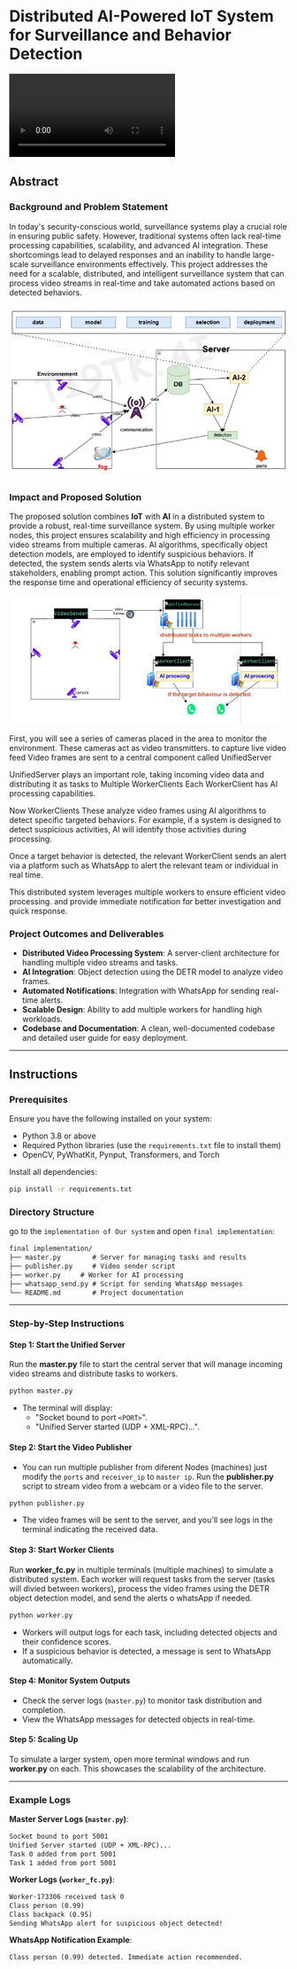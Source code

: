 # Distributed AI-Powered IoT System for Surveillance and Behavior Detection
![**Click here to watch the video Demo.**](https://example.com/video.mp4)

## Abstract

### Background and Problem Statement  
In today's security-conscious world, surveillance systems play a crucial role in ensuring public safety. However, traditional systems often lack real-time processing capabilities, scalability, and advanced AI integration. These shortcomings lead to delayed responses and an inability to handle large-scale surveillance environments effectively. This project addresses the need for a scalable, distributed, and intelligent surveillance system that can process video streams in real-time and take automated actions based on detected behaviors.

![Conception of the Final implementation](./Ti9Tek_AI//images/system.jpg)
### Impact and Proposed Solution 
The proposed solution combines **IoT** with **AI** in a distributed system to provide a robust, real-time surveillance system. By using multiple worker nodes, this project ensures scalability and high efficiency in processing video streams from multiple cameras. AI algorithms, specifically object detection models, are employed to identify suspicious behaviors. If detected, the system sends alerts via WhatsApp to notify relevant stakeholders, enabling prompt action. This solution significantly improves the response time and operational efficiency of security systems.


![Conception of the Final implementation](./Ti9Tek_AI/images/final%20implementation.jpg)

First, you will see a series of cameras placed in the area to monitor the environment. These cameras act as video transmitters. to capture live video feed Video frames are sent to a central component called UnifiedServer

UnifiedServer plays an important role, taking incoming video data and distributing it as tasks to Multiple WorkerClients Each WorkerClient has AI processing capabilities.

Now WorkerClients These analyze video frames using AI algorithms to detect specific targeted behaviors. For example, if a system is designed to detect suspicious activities, AI will identify those activities during processing.

Once a target behavior is detected, the relevant WorkerClient sends an alert via a platform such as WhatsApp to alert the relevant team or individual in real time.

This distributed system leverages multiple workers to ensure efficient video processing. and provide immediate notification for better investigation and quick response.


### Project Outcomes and Deliverables  
- **Distributed Video Processing System**: A server-client architecture for handling multiple video streams and tasks.
- **AI Integration**: Object detection using the DETR model to analyze video frames.
- **Automated Notifications**: Integration with WhatsApp for sending real-time alerts.
- **Scalable Design**: Ability to add multiple workers for handling high workloads.
- **Codebase and Documentation**: A clean, well-documented codebase and detailed user guide for easy deployment.

---

## Instructions

### Prerequisites  
Ensure you have the following installed on your system:  
- Python 3.8 or above  
- Required Python libraries (use the `requirements.txt` file to install them)  
- OpenCV, PyWhatKit, Pynput, Transformers, and Torch  

Install all dependencies:  
```bash
pip install -r requirements.txt
```

### Directory Structure  
go to the `implementation of Our system` and open `final implementation`:
```plaintext
final implementation/
├── master.py        # Server for managing tasks and results
├── publisher.py     # Video sender script
├── worker.py     # Worker for AI processing
├── whatsapp_send.py # Script for sending WhatsApp messages
└── README.md        # Project documentation
```

---

### Step-by-Step Instructions  

#### Step 1: Start the Unified Server  
Run the **master.py** file to start the central server that will manage incoming video streams and distribute tasks to workers.  
```bash
python master.py
```  
- The terminal will display:  
  - "Socket bound to port `<PORT>`".  
  - "Unified Server started (UDP + XML-RPC)...".

#### Step 2: Start the Video Publisher  
- You can run multiple publisher from diferent Nodes (machines) just modify the `ports` and `receiver_ip` to `master ip`.
Run the **publisher.py** script to stream video from a webcam or a video file to the server.  
```bash
python publisher.py
```  
- The video frames will be sent to the server, and you'll see logs in the terminal indicating the received data.

#### Step 3: Start Worker Clients  
Run **worker_fc.py** in multiple terminals (multiple machines) to simulate a distributed system. Each worker will request tasks from the server (tasks will divied between workers), process the video frames using the DETR object detection model, and send the alerts o whatsApp if needed.  
```bash
python worker.py
```  
- Workers will output logs for each task, including detected objects and their confidence scores.  
- If a suspicious behavior is detected, a message is sent to WhatsApp automatically.

#### Step 4: Monitor System Outputs  
- Check the server logs (`master.py`) to monitor task distribution and completion.  
- View the WhatsApp messages for detected objects in real-time.  

#### Step 5: Scaling Up  
To simulate a larger system, open more terminal windows and run **worker.py** on each. This showcases the scalability of the architecture.

---

### Example Logs  

**Master Server Logs (`master.py`)**:  
```
Socket bound to port 5001  
Unified Server started (UDP + XML-RPC)...  
Task 0 added from port 5001  
Task 1 added from port 5001  
```

**Worker Logs (`worker_fc.py`)**:  
```
Worker-173306 received task 0  
Class person (0.99)  
Class backpack (0.95)  
Sending WhatsApp alert for suspicious object detected!  
```

**WhatsApp Notification Example**:  
```
Class person (0.99) detected. Immediate action recommended.  
```
